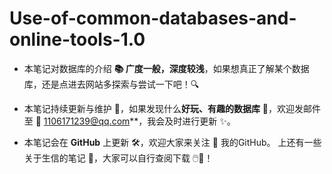 # Use-of-common-databases-and-online-tools-1.0
 
* 本笔记对数据库的介绍 **📚 广度一般，深度较浅**，如果想真正了解某个数据库，还是点进去网站多探索与尝试一下吧！🔍  

* 本笔记持续更新与维护 🔄，如果发现什么**好玩、有趣的数据库** 🧩，欢迎发邮件至 📧 1106171239@qq.com**，我会及时进行更新 ✨。  

* 本笔记会在 **GitHub** 上更新 🛠️，欢迎大家来关注 🌟 我的GitHub。 上还有一些关于生信的笔记 📖，大家可以自行查阅下载 🖱️💾！  
